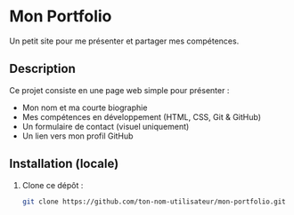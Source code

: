 # Mon Portfolio

Un petit site pour me présenter et partager mes compétences.

## Description

Ce projet consiste en une page web simple pour présenter :
- Mon nom et ma courte biographie
- Mes compétences en développement (HTML, CSS, Git & GitHub)
- Un formulaire de contact (visuel uniquement)
- Un lien vers mon profil GitHub

## Installation (locale)

1. Clone ce dépôt :
   ```bash
   git clone https://github.com/ton-nom-utilisateur/mon-portfolio.git
